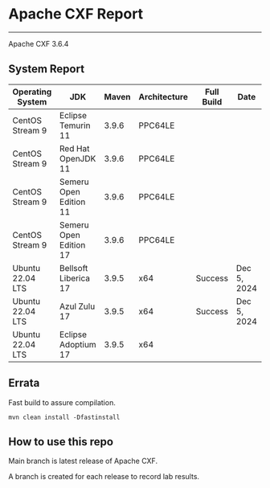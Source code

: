 # Apache CXF Report
--- 

Apache CXF 3.6.4

## System Report

| Operating System    | JDK       | Maven | Architecture | Full Build | Date  | Notes |
|---------------------|-----------|-------|--------------|------------|-------|-------|
| CentOS Stream 9         | Eclipse Temurin 11  | 3.9.6 | PPC64LE      |  |  | |
| CentOS Stream 9         | Red Hat OpenJDK 11  | 3.9.6 | PPC64LE      |  |  |  |
| CentOS Stream 9         | Semeru Open Edition 11  | 3.9.6 | PPC64LE  |  |  |  |
| CentOS Stream 9         | Semeru Open Edition 17  | 3.9.6 | PPC64LE  |  |  | |
| Ubuntu 22.04 LTS         | Bellsoft Liberica 17  | 3.9.5 | x64      | Success | Dec 5, 2024 | |
| Ubuntu 22.04 LTS         | Azul Zulu 17  | 3.9.5 | x64      | Success | Dec 5, 2024 | |
| Ubuntu 22.04 LTS         | Eclipse Adoptium 17  | 3.9.5 | x64      |  |  | |


## Errata


Fast build to assure compilation. 
```
mvn clean install -Dfastinstall
```

## How to use this repo

Main branch is latest release of Apache CXF.

A branch is created for each release to record lab results.
